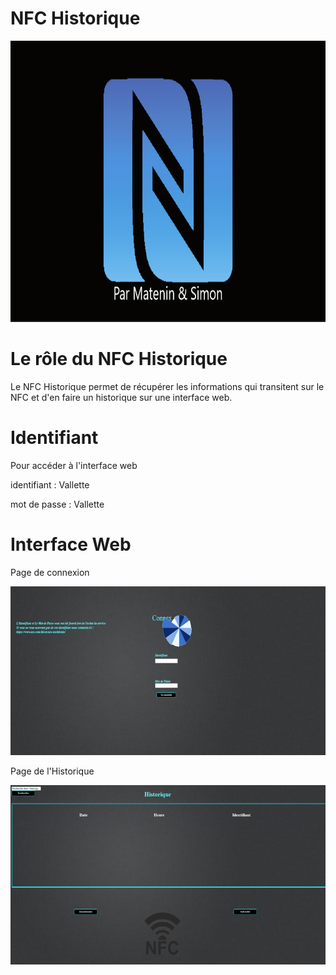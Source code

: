 # NFC Historique

<img src="image/auteur.png" height="450" width="1100">

# Le rôle du NFC Historique

Le NFC Historique permet de récupérer les informations qui transitent sur le NFC et d'en faire un historique sur une interface web.

# Identifiant 

Pour accéder à l'interface web

identifiant : Vallette

mot de passe : Vallette

# Interface Web

Page de connexion 

<img src="image/readmeConnexion.png">

Page de l'Historique

<img src="image/readmeHistorique.png">
